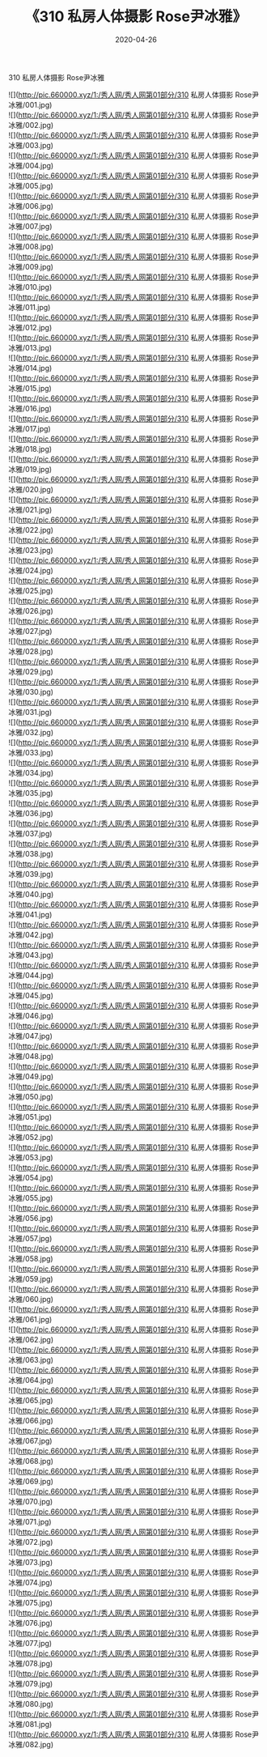 ﻿---
layout: post
title:  《310 私房人体摄影 Rose尹冰雅》
date:   2020-04-26
img: http://pic.660000.xyz/1:/秀人网/秀人网第01部分/310 私房人体摄影 Rose尹冰雅/000.jpg
categories: [美女, 清纯, 唯美]
---

310 私房人体摄影 Rose尹冰雅

  ![](http://pic.660000.xyz/1:/秀人网/秀人网第01部分/310 私房人体摄影 Rose尹冰雅/001.jpg) <br> ![](http://pic.660000.xyz/1:/秀人网/秀人网第01部分/310 私房人体摄影 Rose尹冰雅/002.jpg) <br> ![](http://pic.660000.xyz/1:/秀人网/秀人网第01部分/310 私房人体摄影 Rose尹冰雅/003.jpg) <br> ![](http://pic.660000.xyz/1:/秀人网/秀人网第01部分/310 私房人体摄影 Rose尹冰雅/004.jpg) <br> ![](http://pic.660000.xyz/1:/秀人网/秀人网第01部分/310 私房人体摄影 Rose尹冰雅/005.jpg) <br> ![](http://pic.660000.xyz/1:/秀人网/秀人网第01部分/310 私房人体摄影 Rose尹冰雅/006.jpg) <br> ![](http://pic.660000.xyz/1:/秀人网/秀人网第01部分/310 私房人体摄影 Rose尹冰雅/007.jpg) <br> ![](http://pic.660000.xyz/1:/秀人网/秀人网第01部分/310 私房人体摄影 Rose尹冰雅/008.jpg) <br> ![](http://pic.660000.xyz/1:/秀人网/秀人网第01部分/310 私房人体摄影 Rose尹冰雅/009.jpg) <br> ![](http://pic.660000.xyz/1:/秀人网/秀人网第01部分/310 私房人体摄影 Rose尹冰雅/010.jpg) <br> ![](http://pic.660000.xyz/1:/秀人网/秀人网第01部分/310 私房人体摄影 Rose尹冰雅/011.jpg) <br> ![](http://pic.660000.xyz/1:/秀人网/秀人网第01部分/310 私房人体摄影 Rose尹冰雅/012.jpg) <br> ![](http://pic.660000.xyz/1:/秀人网/秀人网第01部分/310 私房人体摄影 Rose尹冰雅/013.jpg) <br> ![](http://pic.660000.xyz/1:/秀人网/秀人网第01部分/310 私房人体摄影 Rose尹冰雅/014.jpg) <br> ![](http://pic.660000.xyz/1:/秀人网/秀人网第01部分/310 私房人体摄影 Rose尹冰雅/015.jpg) <br> ![](http://pic.660000.xyz/1:/秀人网/秀人网第01部分/310 私房人体摄影 Rose尹冰雅/016.jpg) <br> ![](http://pic.660000.xyz/1:/秀人网/秀人网第01部分/310 私房人体摄影 Rose尹冰雅/017.jpg) <br> ![](http://pic.660000.xyz/1:/秀人网/秀人网第01部分/310 私房人体摄影 Rose尹冰雅/018.jpg) <br> ![](http://pic.660000.xyz/1:/秀人网/秀人网第01部分/310 私房人体摄影 Rose尹冰雅/019.jpg) <br> ![](http://pic.660000.xyz/1:/秀人网/秀人网第01部分/310 私房人体摄影 Rose尹冰雅/020.jpg) <br> ![](http://pic.660000.xyz/1:/秀人网/秀人网第01部分/310 私房人体摄影 Rose尹冰雅/021.jpg) <br> ![](http://pic.660000.xyz/1:/秀人网/秀人网第01部分/310 私房人体摄影 Rose尹冰雅/022.jpg) <br> ![](http://pic.660000.xyz/1:/秀人网/秀人网第01部分/310 私房人体摄影 Rose尹冰雅/023.jpg) <br> ![](http://pic.660000.xyz/1:/秀人网/秀人网第01部分/310 私房人体摄影 Rose尹冰雅/024.jpg) <br> ![](http://pic.660000.xyz/1:/秀人网/秀人网第01部分/310 私房人体摄影 Rose尹冰雅/025.jpg) <br> ![](http://pic.660000.xyz/1:/秀人网/秀人网第01部分/310 私房人体摄影 Rose尹冰雅/026.jpg) <br> ![](http://pic.660000.xyz/1:/秀人网/秀人网第01部分/310 私房人体摄影 Rose尹冰雅/027.jpg) <br> ![](http://pic.660000.xyz/1:/秀人网/秀人网第01部分/310 私房人体摄影 Rose尹冰雅/028.jpg) <br> ![](http://pic.660000.xyz/1:/秀人网/秀人网第01部分/310 私房人体摄影 Rose尹冰雅/029.jpg) <br> ![](http://pic.660000.xyz/1:/秀人网/秀人网第01部分/310 私房人体摄影 Rose尹冰雅/030.jpg) <br> ![](http://pic.660000.xyz/1:/秀人网/秀人网第01部分/310 私房人体摄影 Rose尹冰雅/031.jpg) <br> ![](http://pic.660000.xyz/1:/秀人网/秀人网第01部分/310 私房人体摄影 Rose尹冰雅/032.jpg) <br> ![](http://pic.660000.xyz/1:/秀人网/秀人网第01部分/310 私房人体摄影 Rose尹冰雅/033.jpg) <br> ![](http://pic.660000.xyz/1:/秀人网/秀人网第01部分/310 私房人体摄影 Rose尹冰雅/034.jpg) <br> ![](http://pic.660000.xyz/1:/秀人网/秀人网第01部分/310 私房人体摄影 Rose尹冰雅/035.jpg) <br> ![](http://pic.660000.xyz/1:/秀人网/秀人网第01部分/310 私房人体摄影 Rose尹冰雅/036.jpg) <br> ![](http://pic.660000.xyz/1:/秀人网/秀人网第01部分/310 私房人体摄影 Rose尹冰雅/037.jpg) <br> ![](http://pic.660000.xyz/1:/秀人网/秀人网第01部分/310 私房人体摄影 Rose尹冰雅/038.jpg) <br> ![](http://pic.660000.xyz/1:/秀人网/秀人网第01部分/310 私房人体摄影 Rose尹冰雅/039.jpg) <br> ![](http://pic.660000.xyz/1:/秀人网/秀人网第01部分/310 私房人体摄影 Rose尹冰雅/040.jpg) <br> ![](http://pic.660000.xyz/1:/秀人网/秀人网第01部分/310 私房人体摄影 Rose尹冰雅/041.jpg) <br> ![](http://pic.660000.xyz/1:/秀人网/秀人网第01部分/310 私房人体摄影 Rose尹冰雅/042.jpg) <br> ![](http://pic.660000.xyz/1:/秀人网/秀人网第01部分/310 私房人体摄影 Rose尹冰雅/043.jpg) <br> ![](http://pic.660000.xyz/1:/秀人网/秀人网第01部分/310 私房人体摄影 Rose尹冰雅/044.jpg) <br> ![](http://pic.660000.xyz/1:/秀人网/秀人网第01部分/310 私房人体摄影 Rose尹冰雅/045.jpg) <br> ![](http://pic.660000.xyz/1:/秀人网/秀人网第01部分/310 私房人体摄影 Rose尹冰雅/046.jpg) <br> ![](http://pic.660000.xyz/1:/秀人网/秀人网第01部分/310 私房人体摄影 Rose尹冰雅/047.jpg) <br> ![](http://pic.660000.xyz/1:/秀人网/秀人网第01部分/310 私房人体摄影 Rose尹冰雅/048.jpg) <br> ![](http://pic.660000.xyz/1:/秀人网/秀人网第01部分/310 私房人体摄影 Rose尹冰雅/049.jpg) <br> ![](http://pic.660000.xyz/1:/秀人网/秀人网第01部分/310 私房人体摄影 Rose尹冰雅/050.jpg) <br> ![](http://pic.660000.xyz/1:/秀人网/秀人网第01部分/310 私房人体摄影 Rose尹冰雅/051.jpg) <br> ![](http://pic.660000.xyz/1:/秀人网/秀人网第01部分/310 私房人体摄影 Rose尹冰雅/052.jpg) <br> ![](http://pic.660000.xyz/1:/秀人网/秀人网第01部分/310 私房人体摄影 Rose尹冰雅/053.jpg) <br> ![](http://pic.660000.xyz/1:/秀人网/秀人网第01部分/310 私房人体摄影 Rose尹冰雅/054.jpg) <br> ![](http://pic.660000.xyz/1:/秀人网/秀人网第01部分/310 私房人体摄影 Rose尹冰雅/055.jpg) <br> ![](http://pic.660000.xyz/1:/秀人网/秀人网第01部分/310 私房人体摄影 Rose尹冰雅/056.jpg) <br> ![](http://pic.660000.xyz/1:/秀人网/秀人网第01部分/310 私房人体摄影 Rose尹冰雅/057.jpg) <br> ![](http://pic.660000.xyz/1:/秀人网/秀人网第01部分/310 私房人体摄影 Rose尹冰雅/058.jpg) <br> ![](http://pic.660000.xyz/1:/秀人网/秀人网第01部分/310 私房人体摄影 Rose尹冰雅/059.jpg) <br> ![](http://pic.660000.xyz/1:/秀人网/秀人网第01部分/310 私房人体摄影 Rose尹冰雅/060.jpg) <br> ![](http://pic.660000.xyz/1:/秀人网/秀人网第01部分/310 私房人体摄影 Rose尹冰雅/061.jpg) <br> ![](http://pic.660000.xyz/1:/秀人网/秀人网第01部分/310 私房人体摄影 Rose尹冰雅/062.jpg) <br> ![](http://pic.660000.xyz/1:/秀人网/秀人网第01部分/310 私房人体摄影 Rose尹冰雅/063.jpg) <br> ![](http://pic.660000.xyz/1:/秀人网/秀人网第01部分/310 私房人体摄影 Rose尹冰雅/064.jpg) <br> ![](http://pic.660000.xyz/1:/秀人网/秀人网第01部分/310 私房人体摄影 Rose尹冰雅/065.jpg) <br> ![](http://pic.660000.xyz/1:/秀人网/秀人网第01部分/310 私房人体摄影 Rose尹冰雅/066.jpg) <br> ![](http://pic.660000.xyz/1:/秀人网/秀人网第01部分/310 私房人体摄影 Rose尹冰雅/067.jpg) <br> ![](http://pic.660000.xyz/1:/秀人网/秀人网第01部分/310 私房人体摄影 Rose尹冰雅/068.jpg) <br> ![](http://pic.660000.xyz/1:/秀人网/秀人网第01部分/310 私房人体摄影 Rose尹冰雅/069.jpg) <br> ![](http://pic.660000.xyz/1:/秀人网/秀人网第01部分/310 私房人体摄影 Rose尹冰雅/070.jpg) <br> ![](http://pic.660000.xyz/1:/秀人网/秀人网第01部分/310 私房人体摄影 Rose尹冰雅/071.jpg) <br> ![](http://pic.660000.xyz/1:/秀人网/秀人网第01部分/310 私房人体摄影 Rose尹冰雅/072.jpg) <br> ![](http://pic.660000.xyz/1:/秀人网/秀人网第01部分/310 私房人体摄影 Rose尹冰雅/073.jpg) <br> ![](http://pic.660000.xyz/1:/秀人网/秀人网第01部分/310 私房人体摄影 Rose尹冰雅/074.jpg) <br> ![](http://pic.660000.xyz/1:/秀人网/秀人网第01部分/310 私房人体摄影 Rose尹冰雅/075.jpg) <br> ![](http://pic.660000.xyz/1:/秀人网/秀人网第01部分/310 私房人体摄影 Rose尹冰雅/076.jpg) <br> ![](http://pic.660000.xyz/1:/秀人网/秀人网第01部分/310 私房人体摄影 Rose尹冰雅/077.jpg) <br> ![](http://pic.660000.xyz/1:/秀人网/秀人网第01部分/310 私房人体摄影 Rose尹冰雅/078.jpg) <br> ![](http://pic.660000.xyz/1:/秀人网/秀人网第01部分/310 私房人体摄影 Rose尹冰雅/079.jpg) <br> ![](http://pic.660000.xyz/1:/秀人网/秀人网第01部分/310 私房人体摄影 Rose尹冰雅/080.jpg) <br> ![](http://pic.660000.xyz/1:/秀人网/秀人网第01部分/310 私房人体摄影 Rose尹冰雅/081.jpg) <br> ![](http://pic.660000.xyz/1:/秀人网/秀人网第01部分/310 私房人体摄影 Rose尹冰雅/082.jpg) <br>